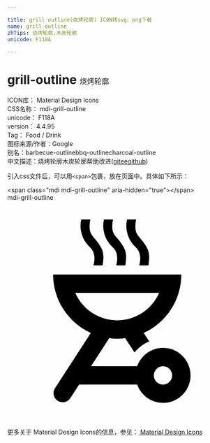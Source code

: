 ```yaml
---

title: grill outline(烧烤轮廓) ICON转svg、png下载
name: grill-outline
zhTips: 烧烤轮廓,木炭轮廓
unicode: F118A

---
```


# grill-outline  <small style="font-size: 60%;font-weight: 100">烧烤轮廓</small>


<div class="detail-page">
<p>
<span>
ICON库：
<span class="badge-secondary badge">Material Design Icons</span> 
</span>
<br/>
<span>
CSS名称：
<span class="badge-secondary badge">mdi-grill-outline</span> 
</span>
<br/>
<span>
unicode：
<span class="badge-secondary badge">F118A</span> 
</span>
<br/>
<span>
version：
<span class="badge-secondary badge">4.4.95</span> 
</span>
<br/>
<span>Tag：
<span class="badge-light badge">Food / Drink</span>
</span>
<br/>
<span>图标来源/作者：<span class="badge-light badge">Google</span></span> 
<br/>
<span>别名：<span class="badge-light badge">barbecue-outline</span><span class="badge-light badge">bbq-outline</span><span class="badge-light badge">charcoal-outline</span></span><br/><span class="zh-detail">中文描述：<span class="badge-primary badge">烧烤轮廓</span><span class="badge-primary badge">木炭轮廓</span><span class="help-link"><span>帮助改进</span>(<a href="https://gitee.com/liuwave/icon-helper/edit/master/json/material/grill-outline.json" target="_blank" rel="noopener noreferrer">gitee</a><a href="https://github.com/liuwave/icon-helper/edit/master/json/material/grill-outline.json" target="_blank" rel="noopener noreferrer">github</a></span>)</span><br/>
</p>
</div>
<div class="alert alert-dark">
  <i class="mdi mdi-grill-outline mdi-48px"></i>
  <i class="mdi mdi-grill-outline mdi-36px"></i>
  <i class="mdi mdi-grill-outline mdi-24px"></i>
  <i class="mdi mdi-grill-outline mdi-18px"></i>
</div>
<div>
  <p>引入css文件后，可以用<code>&lt;span&gt;</code>包裹，放在页面中。具体如下所示：    
  </p>
  <div class="alert alert-primary" style="font-size: 14px">
    &lt;span class="mdi mdi-grill-outline" aria-hidden="true"&gt;&lt;/span&gt;
    <copy-btn content='<span class="mdi mdi-grill-outline" aria-hidden="true"></span>'></copy-btn>
  </div>
  <div class="alert alert-secondary">
    <i class="mdi mdi-grill-outline"
    style="font-size: 24px"
    aria-hidden="true"></i> mdi-grill-outline
    <copy-btn content="mdi-grill-outline" btn-title="复制图标名称"></copy-btn>
  </div>
</div>
<div id="svg" class="svg-wrap">
<svg xmlns="http://www.w3.org/2000/svg" viewBox="0 0 24 24"><path d="M17 22A3 3 0 1 0 14.18 18H9.14L11.13 14.94A6.36 6.36 0 0 0 12.87 14.94L13.89 16.5C14.31 16 14.85 15.56 15.5 15.3L14.89 14.37A7 7 0 0 0 19 8H5A7 7 0 0 0 9.12 14.37L5.17 20.45A1 1 0 0 0 6.84 21.54L7.84 20H14.18A3 3 0 0 0 17 22M17 18A1 1 0 0 1 18 19C18 19.55 17.55 20 17 20S16 19.55 16 19A1 1 0 0 1 17 18M7.42 10H16.58A5 5 0 0 1 7.42 10M9.41 7H10.41C10.56 5.85 10.64 5.36 9.5 4.04C9.1 3.54 8.84 3.27 9.06 2H8.07A3.14 3.14 0 0 0 8.96 4.96C9.18 5.2 9.75 5.63 9.41 7M11.89 7H12.89C13.04 5.85 13.12 5.36 12 4.04C11.58 3.54 11.32 3.26 11.54 2H10.55A3.14 3.14 0 0 0 11.44 4.96C11.67 5.2 12.24 5.63 11.89 7M14.41 7H15.41C15.56 5.85 15.64 5.36 14.5 4.04C14.1 3.54 13.84 3.27 14.06 2H13.07A3.14 3.14 0 0 0 13.96 4.96C14.18 5.2 14.75 5.63 14.41 7Z" /></svg>
</div>
<detail full-name='mdi-grill-outline'></detail>
    
<div><p>更多关于 Material Design Icons的信息，参见：<a target="_blank" href="https://iconhelper.cn/material.html"> Material Design Icons</a>
</p></div>
